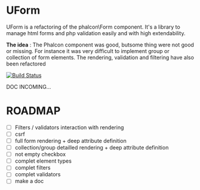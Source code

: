 UForm
=====

UForm is a refactoring of the phalcon\Form component. It's a library to manage html forms and php validation easily and with high extendability.

**The idea** : The Phalcon component was good, butsome thing were not good or missing. For instance it was very difficult to implement group or collection of form elements. The rendering, validation and filtering have also been refactored


[![Build Status](https://travis-ci.org/SneakyBobito/UForm.png)](https://travis-ci.org/SneakyBobito/UForm)




DOC INCOMING...


ROADMAP
=======

* [ ] Filters / validators interaction with rendering
* [ ] csrf
* [ ] full form rendering + deep attribute definition
* [ ] collection/group detailled rendering + deep attribute definition
* [ ] not empty checkbox
* [ ] complet element types
* [ ] complet filters
* [ ] complet validators
* [ ] make a doc
